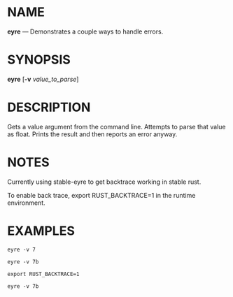 NAME
====

**eyre** — Demonstrates a couple ways to handle errors.

SYNOPSIS
========

**eyre** \[**-v** _value_to_parse_\] 

DESCRIPTION
===========
Gets a value argument from the command line.  Attempts to parse that value as float.   Prints the result and then reports an error anyway.

NOTES
=====
Currently using stable-eyre to get backtrace working in stable rust.

To enable back trace, export RUST_BACKTRACE=1 in the runtime environment.

EXAMPLES
========
```
eyre -v 7

eyre -v 7b

export RUST_BACKTRACE=1

eyre -v 7b
```

